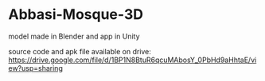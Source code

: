# Abbasi-Mosque-3D
model made in Blender and app in Unity

source code and apk file available on drive: https://drive.google.com/file/d/1BP1N8BtuR6qcuMAbosY_0PbHd9aHhtaE/view?usp=sharing

